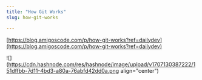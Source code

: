 ```yaml
---
title: "How Git Works"
slug: how-git-works

---
```


[https://blog.amigoscode.com/p/how-git-works?ref=dailydev](https://blog.amigoscode.com/p/how-git-works?ref=dailydev)

![](https://cdn.hashnode.com/res/hashnode/image/upload/v1707130387222/151dffbb-7d11-4bd3-a80a-76abfd42dd0a.png align="center")